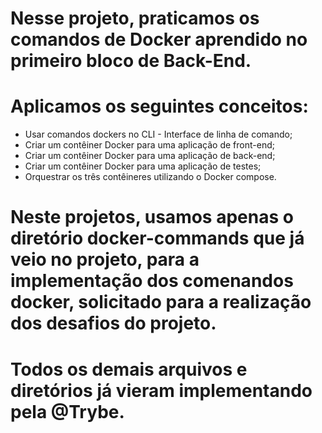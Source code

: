 # Nesse projeto, praticamos os comandos de Docker aprendido no primeiro bloco de Back-End.

# Aplicamos os seguintes conceitos:
  * Usar comandos dockers no CLI - Interface de linha de comando;
  * Criar um contêiner Docker para uma aplicação de front-end;
  * Criar um contêiner Docker para uma aplicação de back-end;
  * Criar um contêiner Docker para uma aplicação de testes;
  * Orquestrar os três contêineres utilizando o Docker compose.
# Neste projetos, usamos apenas o diretório docker-commands que já veio no projeto, para a implementação dos comenandos docker, solicitado para a realização dos desafios do projeto.
# Todos os demais arquivos e diretórios já vieram implementando pela @Trybe.
